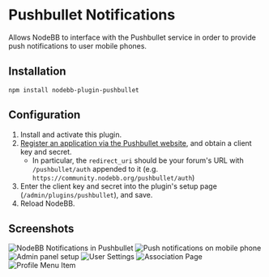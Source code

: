 # Pushbullet Notifications

Allows NodeBB to interface with the Pushbullet service in order to provide push notifications to user mobile phones.

## Installation

    npm install nodebb-plugin-pushbullet

## Configuration

1. Install and activate this plugin.
1. [Register an application via the Pushbullet website](https://www.pushbullet.com/create-client), and obtain a client key and secret.
    * In particular, the `redirect_uri` should be your forum's URL with `/pushbullet/auth` appended to it (e.g. `https://community.nodebb.org/pushbullet/auth`)
1. Enter the client key and secret into the plugin's setup page (`/admin/plugins/pushbullet`), and save.
1. Reload NodeBB.

## Screenshots

![NodeBB Notifications in Pushbullet](screenshots/pushbullet-1.png)
![Push notifications on mobile phone](screenshots/pushbullet-2.png)
![Admin panel setup](screenshots/pushbullet-3.png)
![User Settings](screenshots/pushbullet-5.png)
![Association Page](screenshots/pushbullet-6.png)
![Profile Menu Item](screenshots/pushbullet-7.png)
